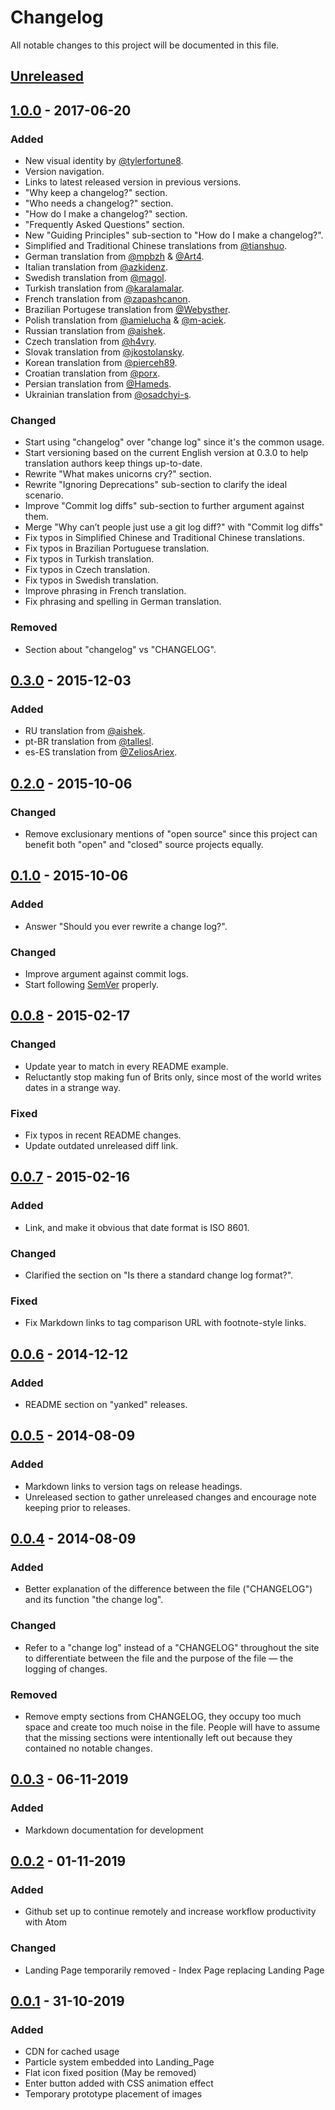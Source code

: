 # Changelog
All notable changes to this project will be documented in this file.

## [Unreleased]

## [1.0.0] - 2017-06-20
### Added
- New visual identity by [@tylerfortune8](https://github.com/tylerfortune8).
- Version navigation.
- Links to latest released version in previous versions.
- "Why keep a changelog?" section.
- "Who needs a changelog?" section.
- "How do I make a changelog?" section.
- "Frequently Asked Questions" section.
- New "Guiding Principles" sub-section to "How do I make a changelog?".
- Simplified and Traditional Chinese translations from [@tianshuo](https://github.com/tianshuo).
- German translation from [@mpbzh](https://github.com/mpbzh) & [@Art4](https://github.com/Art4).
- Italian translation from [@azkidenz](https://github.com/azkidenz).
- Swedish translation from [@magol](https://github.com/magol).
- Turkish translation from [@karalamalar](https://github.com/karalamalar).
- French translation from [@zapashcanon](https://github.com/zapashcanon).
- Brazilian Portugese translation from [@Webysther](https://github.com/Webysther).
- Polish translation from [@amielucha](https://github.com/amielucha) & [@m-aciek](https://github.com/m-aciek).
- Russian translation from [@aishek](https://github.com/aishek).
- Czech translation from [@h4vry](https://github.com/h4vry).
- Slovak translation from [@jkostolansky](https://github.com/jkostolansky).
- Korean translation from [@pierceh89](https://github.com/pierceh89).
- Croatian translation from [@porx](https://github.com/porx).
- Persian translation from [@Hameds](https://github.com/Hameds).
- Ukrainian translation from [@osadchyi-s](https://github.com/osadchyi-s).

### Changed
- Start using "changelog" over "change log" since it's the common usage.
- Start versioning based on the current English version at 0.3.0 to help
translation authors keep things up-to-date.
- Rewrite "What makes unicorns cry?" section.
- Rewrite "Ignoring Deprecations" sub-section to clarify the ideal
  scenario.
- Improve "Commit log diffs" sub-section to further argument against
  them.
- Merge "Why can’t people just use a git log diff?" with "Commit log
  diffs"
- Fix typos in Simplified Chinese and Traditional Chinese translations.
- Fix typos in Brazilian Portuguese translation.
- Fix typos in Turkish translation.
- Fix typos in Czech translation.
- Fix typos in Swedish translation.
- Improve phrasing in French translation.
- Fix phrasing and spelling in German translation.

### Removed
- Section about "changelog" vs "CHANGELOG".

## [0.3.0] - 2015-12-03
### Added
- RU translation from [@aishek](https://github.com/aishek).
- pt-BR translation from [@tallesl](https://github.com/tallesl).
- es-ES translation from [@ZeliosAriex](https://github.com/ZeliosAriex).

## [0.2.0] - 2015-10-06
### Changed
- Remove exclusionary mentions of "open source" since this project can
benefit both "open" and "closed" source projects equally.

## [0.1.0] - 2015-10-06
### Added
- Answer "Should you ever rewrite a change log?".

### Changed
- Improve argument against commit logs.
- Start following [SemVer](https://semver.org) properly.

## [0.0.8] - 2015-02-17
### Changed
- Update year to match in every README example.
- Reluctantly stop making fun of Brits only, since most of the world
  writes dates in a strange way.

### Fixed
- Fix typos in recent README changes.
- Update outdated unreleased diff link.

## [0.0.7] - 2015-02-16
### Added
- Link, and make it obvious that date format is ISO 8601.

### Changed
- Clarified the section on "Is there a standard change log format?".

### Fixed
- Fix Markdown links to tag comparison URL with footnote-style links.

## [0.0.6] - 2014-12-12
### Added
- README section on "yanked" releases.

## [0.0.5] - 2014-08-09
### Added
- Markdown links to version tags on release headings.
- Unreleased section to gather unreleased changes and encourage note
keeping prior to releases.

## [0.0.4] - 2014-08-09
### Added
- Better explanation of the difference between the file ("CHANGELOG")
and its function "the change log".

### Changed
- Refer to a "change log" instead of a "CHANGELOG" throughout the site
to differentiate between the file and the purpose of the file — the
logging of changes.

### Removed
- Remove empty sections from CHANGELOG, they occupy too much space and
create too much noise in the file. People will have to assume that the
missing sections were intentionally left out because they contained no
notable changes.

## [0.0.3] - 06-11-2019
### Added
- Markdown documentation for development 

## [0.0.2] - 01-11-2019
### Added
- Github set up to continue remotely and increase workflow productivity with
Atom

### Changed

- Landing Page temporarily removed - Index Page replacing Landing Page

## [0.0.1] - 31-10-2019
### Added
- CDN for cached usage
- Particle system embedded into Landing_Page
- Flat icon fixed position (May be removed)
- Enter button added with CSS animation effect
- Temporary prototype placement of images

[Unreleased]: https://github.com/Ryathi/Semblance/compare/v1.0.0...HEAD
[1.0.0]: https://github.com/Ryathi/Semblance/compare/v0.3.0...v1.0.0
[0.3.0]: https://github.com/Ryathi/Semblance/compare/v0.2.0...v0.3.0
[0.2.0]: https://github.com/Ryathi/Semblance/compare/v0.1.0...v0.2.0
[0.1.0]: https://github.com/Ryathi/Semblance/compare/v0.0.8...v0.1.0
[0.0.8]: https://github.com/Ryathi/Semblance/compare/v0.0.7...v0.0.8
[0.0.7]: https://github.com/Ryathi/Semblance/compare/v0.0.6...v0.0.7
[0.0.6]: https://github.com/Ryathi/Semblance/compare/v0.0.5...v0.0.6
[0.0.5]: https://github.com/Ryathi/Semblance/compare/v0.0.4...v0.0.5
[0.0.4]: https://github.com/Ryathi/Semblance/compare/v0.0.3...v0.0.4
[0.0.3]: https://github.com/Ryathi/Semblance/compare/v0.0.2...v0.0.3
[0.0.2]: https://github.com/Ryathi/Semblance/compare/v0.0.1...v0.0.2
[0.0.1]: https://github.com/Ryathi/Semblance/releases/tag/v0.0.1
